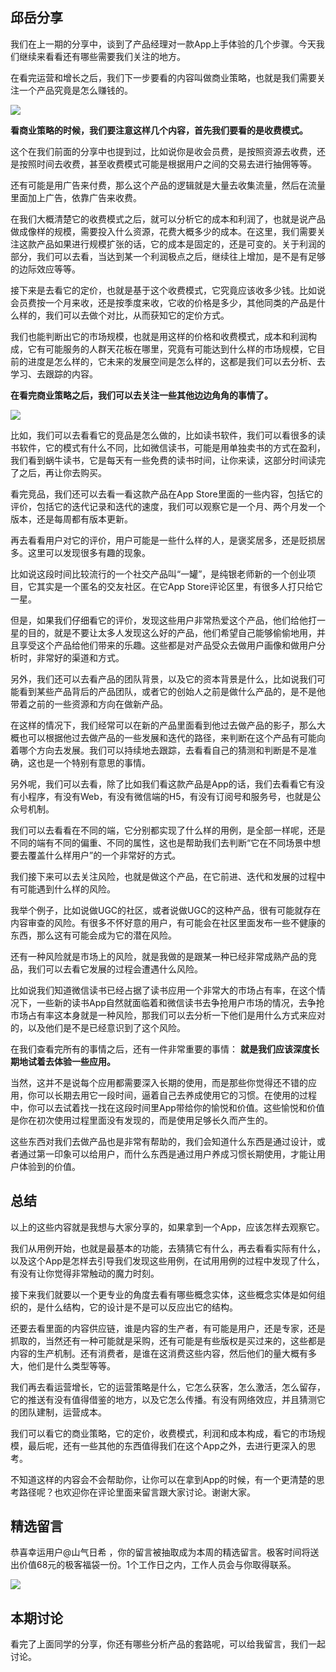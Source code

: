 ## 邱岳分享

我们在上一期的分享中，谈到了产品经理对一款App上手体验的几个步骤。今天我们继续来看看还有哪些需要我们关注的地方。

在看完运营和增长之后，我们下一步要看的内容叫做商业策略，也就是我们需要关注一个产品究竟是怎么赚钱的。

![](https://static001.geekbang.org/resource/image/ef/15/ef48f651a33e95ddabf16a36ee99f315.png?wh=1992*854)

**看商业策略的时候，我们要注意这样几个内容，首先我们要看的是收费模式。**

这个在我们前面的分享中也提到过，比如说你是收会员费，是按照资源去收费，还是按照时间去收费，甚至收费模式可能是根据用户之间的交易去进行抽佣等等。

还有可能是用广告来付费，那么这个产品的逻辑就是大量去收集流量，然后在流量里面加上广告，依靠广告来收费。

在我们大概清楚它的收费模式之后，就可以分析它的成本和利润了，也就是说产品做成像样的规模，需要投入什么资源，花费大概多少的成本。在这里，我们需要关注这款产品如果进行规模扩张的话，它的成本是固定的，还是可变的。关于利润的部分，我们可以去看，当达到某一个利润极点之后，继续往上增加，是不是有足够的边际效应等等。

接下来是去看它的定价，也就是基于这个收费模式，它究竟应该收多少钱。比如说会员费按一个月来收，还是按季度来收，它收的价格是多少，其他同类的产品是什么样的，我们可以去做个对比，从而获知它的定价方式。

我们也能判断出它的市场规模，也就是用这样的价格和收费模式，成本和利润构成，它有可能服务的人群天花板在哪里，究竟有可能达到什么样的市场规模，它目前的进度是怎么样的，它未来的发展空间是怎么样的，这都是我们可以去分析、去学习、去跟踪的内容。

**在看完商业策略之后，我们可以去关注一些其他边边角角的事情了。**

![](https://static001.geekbang.org/resource/image/45/51/4585485c4b5a5b011e609e397be2c351.png?wh=1992*854)

比如，我们可以去看看它的竞品是怎么做的，比如读书软件，我们可以看很多的读书软件，它的模式有什么不同，比如微信读书，可能是用单独卖书的方式在盈利，我们看到蜗牛读书，它是每天有一些免费的读书时间，让你来读，这部分时间读完了之后，再让你去购买。

看完竞品，我们还可以去看一看这款产品在App Store里面的一些内容，包括它的评价，包括它的迭代记录和迭代的速度，我们可以观察它是一个月、两个月发一个版本，还是每周都有版本更新。

再去看看用户对它的评价，用户可能是一些什么样的人，是褒奖居多，还是贬损居多。这里可以发现很多有趣的现象。

比如说这段时间比较流行的一个社交产品叫“一罐”，是纯银老师新的一个创业项目，它其实是一个匿名的交友社区。在它App Store评论区里，有很多人打只给它一星。

但是，如果我们仔细看它的评价，发现这些用户非常热爱这个产品，他们给他打一星的目的，就是不要让太多人发现这么好的产品，他们希望自己能够偷偷地用，并且享受这个产品给他们带来的乐趣。这些都是对产品受众去做用户画像和做用户分析时，非常好的渠道和方式。

另外，我们还可以去看产品的团队背景，以及它的资本背景是什么，比如说我们可能看到某些产品背后的产品团队，或者它的创始人之前是做什么产品的，是不是他带着之前的一些资源和方向在做新产品。

在这样的情况下，我们经常可以在新的产品里面看到他过去做产品的影子，那么大概也可以根据他过去做产品的一些发展和迭代的路径，来判断在这个产品有可能向着哪个方向去发展。我们可以持续地去跟踪，去看看自己的猜测和判断是不是准确，这也是一个特别有意思的事情。

另外呢，我们可以去看，除了比如我们看这款产品是App的话，我们去看看它有没有小程序，有没有Web，有没有微信端的H5，有没有订阅号和服务号，也就是公众号机制。

我们可以去看看在不同的端，它分别都实现了什么样的用例，是全部一样呢，还是不同的端有不同的偏重、不同的属性，这也是帮助我们去判断“它在不同场景中想要去覆盖什么样用户”的一个非常好的方式。

我们接下来可以去关注风险，也就是做这个产品，在它前进、迭代和发展的过程中有可能遇到什么样的风险。

我举个例子，比如说做UGC的社区，或者说做UGC的这种产品，很有可能就存在内容审查的风险。有很多不怀好意的用户，有可能会在社区里面发布一些不健康的东西，那么这有可能会成为它的潜在风险。

还有一种风险就是市场上的风险，就是我做的是跟某一种已经非常成熟产品的竞品，我们可以去看它发展的过程会遭遇什么风险。

比如说我们知道微信读书已经占据了读书应用一个非常大的市场占有率，在这个情况下，一些新的读书App自然就面临着和微信读书去争抢用户市场的情况，去争抢市场占有率这本身就是一种风险，那我们可以去分析一下他们是用什么方式来应对的，以及他们是不是已经意识到了这个风险。

在我们查看完所有的事情之后，还有一件非常重要的事情： **就是我们应该深度长期地试着去体验一些应用。**

当然，这并不是说每个应用都需要深入长期的使用，而是那些你觉得还不错的应用，你可以长期去用它一段时间，逼着自己去养成使用它的习惯。在使用的过程中，你可以去试着找一找在这段时间里App带给你的愉悦和价值。这些愉悦和价值是你在初次使用过程里面没有发现的，而是使用足够长久而产生的。

这些东西对我们去做产品也是非常有帮助的，我们会知道什么东西是通过设计，或者通过第一印象可以给用户，而什么东西是通过用户养成习惯长期使用，才能让用户体验到的价值。

## 总结

以上的这些内容就是我想与大家分享的，如果拿到一个App，应该怎样去观察它。

我们从用例开始，也就是最基本的功能，去猜猜它有什么，再去看看实际有什么，以及这个App是怎样去引导我们发现这些用例，在试用用例的过程中发现了什么，有没有让你觉得非常触动的魔力时刻。

接下来我们就要以一个更专业的角度去看有哪些概念实体，这些概念实体是如何组织的，是什么结构，它的设计是不是可以反应出它的结构。

还要去看里面的内容供应链，谁是内容的生产者，有可能是用户，还是专家，还是抓取的，当然还有一种可能就是采购，还有可能是有些版权是买过来的，这些都是内容的生产机制。还有消费者，是谁在这消费这些内容，然后他们的量大概有多大，他们是什么类型等等。

我们再去看运营增长，它的运营策略是什么，它怎么获客，怎么激活，怎么留存，它的推送有没有值得借鉴的地方，以及它怎么传播。有没有网络效应，并且猜测它的团队建制，运营成本。

我们可以看它的商业策略，它的定价，收费模式，利润和成本构成，看它的市场规模，最后呢，还有一些其他的东西值得我们在这个App之外，去进行更深入的思考。

不知道这样的内容会不会帮助你，让你可以在拿到App的时候，有一个更清楚的思考路径呢？也欢迎你在评论里面来留言跟大家讨论。谢谢大家。

## 精选留言

恭喜幸运用户@山气日希 ，你的留言被抽取成为本周的精选留言。极客时间将送出价值68元的极客福袋一份。1个工作日之内，工作人员会与你取得联系。

![](https://static001.geekbang.org/resource/image/e7/27/e7310dbf9a3d428c6d1b3709d42bf927.jpeg?wh=750*2749)

## 本期讨论

看完了上面同学的分享，你还有哪些分析产品的套路呢，可以给我留言，我们一起讨论。